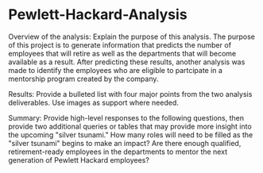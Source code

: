 # Pewlett-Hackard-Analysis
Overview of the analysis: Explain the purpose of this analysis.
The purpose of this project is to generate information that predicts the number of employees that will retire as well as the departments that will become available as a result. 
After predicting these results, another analysis was made to identify the employees who are eligible to partcipate in a mentorship program created by the company.

Results: Provide a bulleted list with four major points from the two analysis deliverables. Use images as support where needed.



Summary: Provide high-level responses to the following questions, then provide two additional queries or tables that may provide more insight into the upcoming "silver tsunami."
How many roles will need to be filled as the "silver tsunami" begins to make an impact?
Are there enough qualified, retirement-ready employees in the departments to mentor the next generation of Pewlett Hackard employees?

